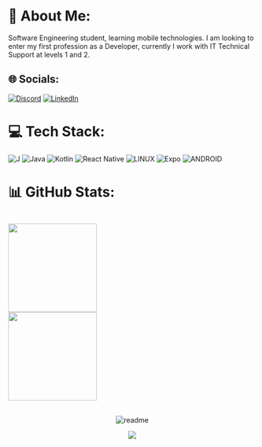 # 💫 About Me:
Software Engineering student, learning mobile technologies. I am looking to enter my first profession as a Developer, currently I work with IT Technical Support at levels 1 and 2.<br>


## 🌐 Socials:
[![Discord](https://img.shields.io/badge/Discord-%237289DA.svg?logo=discord&logoColor=white)](https://discord.gg/GBrdB3zS) [![LinkedIn](https://img.shields.io/badge/LinkedIn-%230077B5.svg?logo=linkedin&logoColor=white)](https://linkedin.com/in/jeferson-da-silva-rodolpho-331a31130) 

# 💻 Tech Stack:
![J](https://img.shields.io/badge/c-%2300599C.svg?style=flat&logo=c&logoColor=white) ![Java](https://img.shields.io/badge/java-%23ED8B00.svg?style=flat&logo=java&logoColor=white) ![Kotlin](https://img.shields.io/badge/kotlin-%230095D5.svg?style=flat&logo=kotlin&logoColor=white) ![React Native](https://img.shields.io/badge/react_native-%2320232a.svg?style=flat&logo=react&logoColor=%2361DAFB) ![LINUX](https://img.shields.io/badge/Linux-FCC624?style=flat&logo=linux&logoColor=black) ![Expo](https://img.shields.io/badge/expo-1C1E24?style=flat&logo=expo&logoColor=#D04A37) ![ANDROID](https://img.shields.io/badge/android-%2320232a.svg?style=flat&logo=android&logoColor=%a4c639)
# 📊 GitHub Stats:

<div>
  <href="https://github.com/jefersonrodolpho">
    </div>
 <br>
  <img height="180em"   align="center" src="https://github-readme-stats.vercel.app/api?username=jefersonrodolpho&show_icons=true&theme=react&include_all_commits=true&count_private=true"/>
</div>
 <br>
  <img height="180em"  align="center" src="https://github-readme-stats.vercel.app/api/top-langs/?username=jefersonrodolpho&layout=compact&langs_count=7&theme=react" />
</div>
 <br>
  <a img align="center" width="148" height="180" src="https://media1.tenor.com/images/68e8337fb4eb7e40645d832c64762a8b/tenor.gif?itemid=19443613">
</div>
 <br>   
</div>
 
![readme](https://github-readme-stats.vercel.app/api/pin/?username=jefersonrodolpho&repo=jefersonrodolpho&theme=react)

![](https://visitcount.itsvg.in/api?id=jefersonrodolpho&icon=2&color=0)


